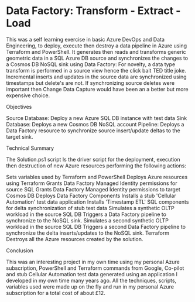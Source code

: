 # Data Factory: Transform - Extract - Load
This was a self learning exercise in basic Azure DevOps and Data Engineering, to deploy, execute then destroy a data pipeline in Azure using Terraform and PowerShell. It generates then reads and transforms generic geometric data in a SQL Azure DB source and synchronizes the changes to a Cosmos DB NoSQL sink using Data Factory: For novelty, a data type transform is performed in a source view hence the click bait TED title joke. Incremental inserts and updates in the source data are synchronized using timestamps but delete's are not. If synchronizing source deletes were important then Change Data Capture would have been an a better but more expensive choice. 

Objectives

Source Database: Deploy a new Azure SQL DB instance with test data
Sink Database: Deploys a new Cosmos DB NoSQL account
Pipeline: Deploys a Data Factory resource to synchronize source insert/update deltas to the target sink.

Technical Summary 

The Solution.ps1 script Is the driver script for the deployment, execution then destruction of new Azure resources performing the following actions:

Sets variables used by Terraform and PowerShell
Deploys Azure resources using Terraform
Grants Data Factory Managed Identity permissions for source SQL
Grants Data Factory Managed Identity permissions to target Cosmos DB
Deploys Data Factory Components
Installs a stub 'Cellular Automation' test data application 
Installs 'Timestamp ETL' SQL components for delta synchronization of stub test data 
Simulates a synthetic OLTP workload in the source SQL DB
Triggers a Data Factory pipeline to synchronize to the NoSQL sink.
Simulates a second synthetic OLTP workload in the source SQL DB
Triggers a second Data Factory pipeline to synchronize the delta inserts/updates to the NoSQL sink.
Terraform Destroys all the Azure resources created by the solution.

Conclusion

This was an interesting project in my own time using my personal Azure subscription, PowerShell and Terraform commands from Google, Co-pilot and stub Cellular Automation test data generated using an application I developed in my own time many years ago. All the techniques, scripts, variables used were made up on the fly and run in my personal Azure subscription for a total cost of about £12. 
